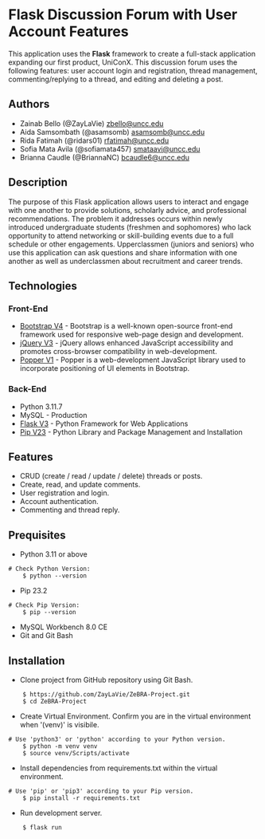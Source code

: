 # Flask Discussion Forum with User Account Features

This application uses the **Flask** framework to create a full-stack application expanding our first product, UniConX. 
This discussion forum uses the following features: user account login and registration, thread management, commenting/replying to a thread, and editing and deleting a post.

## Authors

- Zainab Bello (@ZayLaVie) zbello@uncc.edu
- Aida Samsombath (@asamsomb) asamsomb@uncc.edu
- Rida Fatimah (@ridars01) rfatimah@uncc.edu
- Sofia Mata Avila (@sofiamata457) smataavi@uncc.edu
- Brianna Caudle (@BriannaNC) bcaudle6@uncc.edu

## Description

The purpose of this Flask application allows users to interact and engage with one another to provide solutions, scholarly advice, and professional recommendations.
The problem it addresses occurs within newly introduced undergraduate students (freshmen and sophomores) who lack opportunity to attend networking or skill-building events due to a full schedule or other engagements.
Upperclassmen (juniors and seniors) who use this application can ask questions and share information with one another as well as underclassmen about recruitment and career trends.

## Technologies

### Front-End

* [Bootstrap V4](https://getbootstrap.com) - Bootstrap is a well-known open-source front-end framework used for responsive web-page design and development.
* [jQuery V3](https://api.jquery.com) - jQuery allows enhanced JavaScript accessibility and promotes cross-browser compatibility in web-development.
* [Popper V1](https://popper.js.org/docs/v2) - Popper is a web-development JavaScript library used to incorporate positioning of UI elements in Bootstrap.

### Back-End 

* Python 3.11.7
* MySQL - Production
* [Flask V3](https://flask.palletsprojects.com/en/3.0.x) - Python Framework for Web Applications
* [Pip V23](https://pypi.org/project/pip/23.2.1) - Python Library and Package Management and Installation

## Features

* CRUD (create / read / update / delete) threads or posts.
* Create, read, and update comments.
* User registration and login.
* Account authentication.
* Commenting and thread reply.

## Prequisites

* Python 3.11 or above
```shell
# Check Python Version:
    $ python --version
```

* Pip 23.2
```shell
# Check Pip Version:
    $ pip --version
```

* MySQL Workbench 8.0 CE 
* Git and Git Bash

## Installation

* Clone project from GitHub repository using Git Bash.

```shell
    $ https://github.com/ZayLaVie/ZeBRA-Project.git
    $ cd ZeBRA-Project
```

* Create Virtual Environment. Confirm you are in the virtual environment when '(venv)' is visibile.

```shell
# Use 'python3' or 'python' according to your Python version. 
    $ python -m venv venv
    $ source venv/Scripts/activate
```

* Install dependencies from requirements.txt within the virtual environment. 

```shell
# Use 'pip' or 'pip3' according to your Pip version.
    $ pip install -r requirements.txt
```

* Run development server.

```shell
    $ flask run
```